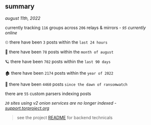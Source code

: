 
## summary
_august 11th, 2022_

currently tracking `116` groups across `206` relays & mirrors - _`95` currently online_

⏲ there have been `3` posts within the `last 24 hours`

🦈 there have been `78` posts within the `month of august`

🪐 there have been `702` posts within the `last 90 days`

🏚 there have been `2174` posts within the `year of 2022`

🦕 there have been `4460` posts `since the dawn of ransomwatch`

there are `55` custom parsers indexing posts

_`20` sites using v2 onion services are no longer indexed - [support.torproject.org](https://support.torproject.org/onionservices/v2-deprecation/)_

> see the project [README](https://github.com/joshhighet/ransomwatch#ransomwatch--) for backend technicals
